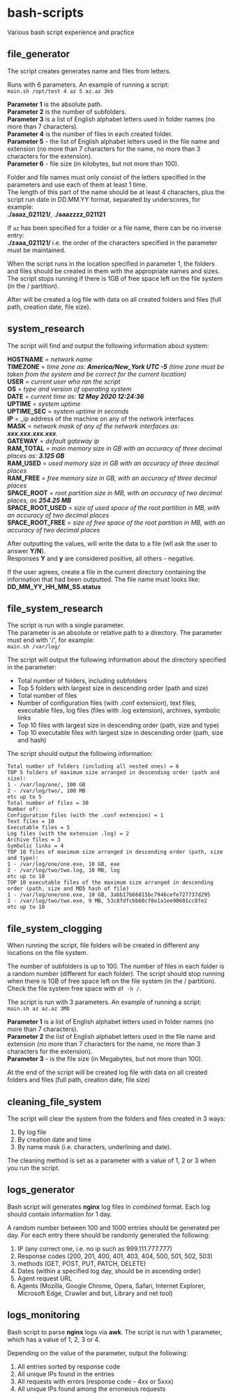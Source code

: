 # bash-scripts
Various bash script experience and practice 


## file_generator

The script creates generates name and files from letters.
 
Runs with 6 parameters. An example of running a script: \
`main.sh /opt/test 4 az 5 az.az 3kb`

**Parameter 1** is the absolute path. \
**Parameter 2** is the number of subfolders. \
**Parameter 3** is a list of English alphabet letters used in folder names (no more than 7 characters). \
**Parameter 4** is the number of files in each created folder. \
**Parameter 5** - the list of English alphabet letters used in the file name and extension (no more than 7 characters for the name, no more than 3 characters for the extension). \
**Parameter 6** - file size (in kilobytes, but not more than 100).

Folder and file names must only consist of the letters specified in the parameters and use each of them at least 1 time.  
The length of this part of the name should be at least 4 characters, plus the script run date in DD.MM.YY format, separated by underscores, for example: \
**./aaaz_021121/**, **./aaazzzz_021121** 

If `az` has been specified for a folder or a file name, there can be no inverse entry: \
**./zaaa_021121/** i.e. the order of the characters specified in the parameter must be maintained.

When the script runs in the location specified in parameter 1, the folders and files should be created in them with the appropriate names and sizes. The script stops running if there is 1GB of free space left on the file system (in the / partition).

After will be created a log file with data on all created folders and files (full path, creation date, file size).



## system_research

The script will find and output the following information about system:

**HOSTNAME** = _network name_  
**TIMEZONE** = _time zone as: **America/New_York UTC -5** (time zone must be taken from the system and be correct for the current location)_  
**USER** = _current user who ran the script_  
**OS** = _type and version of operating system_  
**DATE** = _current time as: **12 May 2020 12:24:36**_  
**UPTIME** = _system uptime_  
**UPTIME_SEC** = _system uptime in seconds_  
**IP** = _ip address of the machine on any of the network interfaces  
**MASK** = _network mask of any of the network interfaces as: **xxx.xxx.xxx.xxx**_.  
**GATEWAY** = _default gateway ip_  
**RAM_TOTAL** = _main memory size in GB with an accuracy of three decimal places as: **3.125 GB**_  
**RAM_USED** = _used memory size in GB with an accuracy of three decimal places_  
**RAM_FREE** = _free memory size in GB, with an accuracy of three decimal places_  
**SPACE_ROOT** = _root partition size in MB, with an accuracy of two decimal places, as **254.25 MB**_  
**SPACE_ROOT_USED** = _size of used space of the root partition in MB, with an accuracy of two decimal places_  
**SPACE_ROOT_FREE** = _size of free space of the root partition in MB, with an accuracy of two decimal places_

After outputting the values, will write the data to a file (wll ask the user to answer **Y/N**).  
Responses **Y** and **y** are considered positive, all others - negative.

If the user agrees, create a file in the current directory containing the information that had been outputted.
The file name must looks like: **DD_MM_YY_HH_MM_SS.status**



## file_system_research

The script is run with a single parameter.  
The parameter is an absolute or relative path to a directory. The parameter must end with '/', for example:  
`main.sh /var/log/`

The script will output the following information about the directory specified in the parameter:

- Total number of folders, including subfolders
- Top 5 folders with largest size in descending order (path and size)
- Total number of files
- Number of configuration files (with .conf extension), text files, executable files, log files (files with .log extension), archives, symbolic links
- Top 10 files with largest size in descending order (path, size and type)
- Top 10 executable files with largest size in descending order (path, size and hash)

The script should output the following information:

```
Total number of folders (including all nested ones) = 6  
TOP 5 folders of maximum size arranged in descending order (path and size):  
1 - /var/log/one/, 100 GB  
2 - /var/log/two/, 100 MB  
etc up to 5
Total number of files = 30
Number of:  
Configuration files (with the .conf extension) = 1 
Text files = 10  
Executable files = 5
Log files (with the extension .log) = 2  
Archive files = 3  
Symbolic links = 4  
TOP 10 files of maximum size arranged in descending order (path, size and type):  
1 - /var/log/one/one.exe, 10 GB, exe  
2 - /var/log/two/two.log, 10 MB, log  
etc up to 10  
TOP 10 executable files of the maximum size arranged in descending order (path, size and MD5 hash of file)  
1 - /var/log/one/one.exe, 10 GB, 3abb17b66815bc7946cefe727737d295  
2 - /var/log/two/two.exe, 9 MB, 53c8fdfcbb60cf8e1a1ee90601cc8fe2  
etc up to 10  
```


## file_system_clogging

When running the script, file folders will be created in different any locations on the file system.

The number of subfolders is up to 100. The number of files in each folder is a random number (different for each folder). The script should stop running when there is 1GB of free space left on the file system (in the / partition).
Check the file system free space with  `df -h /`.

The script is run with 3 parameters. An example of running a script: \
`main.sh az az.az 3Mb`

**Parameter 1** is a list of English alphabet letters used in folder names (no more than 7 characters). \
**Parameter 2** the list of English alphabet letters used in the file name and extension (no more than 7 characters for the name, no more than 3 characters for the extension). \
**Parameter 3** - is the file size (in Megabytes, but not more than 100).

At the end of the script will be created log file with data on all created folders and files (full path, creation date, file size)



## cleaning_file_system

The script will clear the system from the folders and files created in 3 ways:

1. By log file
2. By creation date and time
3. By name mask (i.e. characters, underlining and date).

The cleaning method is set as a parameter with a value of 1, 2 or 3 when you run the script.



## logs_generator

Bash script will generates **nginx** log files in *combined* format. Each log should contain information for 1 day.

A random number between 100 and 1000 entries should be generated per day.
For each entry there should be randomly generated the following:

1. IP (any correct one, i.e. no ip such as 999.111.777.777)
2. Response codes (200, 201, 400, 401, 403, 404, 500, 501, 502, 503)
3. methods (GET, POST, PUT, PATCH, DELETE)
4. Dates (within a specified log day, should be in ascending order)
5. Agent request URL
6. Agents (Mozilla, Google Chrome, Opera, Safari, Internet Explorer, Microsoft Edge, Crawler and bot, Library and net tool)



## logs_monitoring

Bash script to parse **nginx** logs via **awk**.
The script is run with 1 parameter, which has a value of 1, 2, 3 or 4.

Depending on the value of the parameter, output the following:

1. All entries sorted by response code
2. All unique IPs found in the entries
3. All requests with errors (response code - 4xx or 5xxx)
4. All unique IPs found among the erroneous requests












